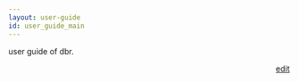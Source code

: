 ```yaml
---
layout: user-guide
id: user_guide_main
---
```



user guide of dbr.  
<p align="right"><a href="https://github.com/BBong119/bbong119.github.io/blob/master/DBR-Basic-Info/user-guide/index.md" align="right">edit</a></p>

